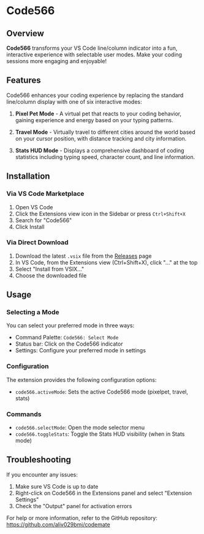 # Code566

## Overview
**Code566** transforms your VS Code line/column indicator into a fun, interactive experience with selectable user modes. Make your coding sessions more engaging and enjoyable!

## Features
Code566 enhances your coding experience by replacing the standard line/column display with one of six interactive modes:

1. **Pixel Pet Mode** - A virtual pet that reacts to your coding behavior, gaining experience and energy based on your typing patterns.

2. **Travel Mode** - Virtually travel to different cities around the world based on your cursor position, with distance tracking and city information.

3. **Stats HUD Mode** - Displays a comprehensive dashboard of coding statistics including typing speed, character count, and line information.

## Installation

### Via VS Code Marketplace
1. Open VS Code
2. Click the Extensions view icon in the Sidebar or press `Ctrl+Shift+X`
3. Search for "Code566"
4. Click Install

### Via Direct Download
1. Download the latest `.vsix` file from the [Releases](https://github.com/aliv029bmj/codemate/releases) page
2. In VS Code, from the Extensions view (Ctrl+Shift+X), click "..." at the top
3. Select "Install from VSIX..."
4. Choose the downloaded file

## Usage

### Selecting a Mode
You can select your preferred mode in three ways:
- Command Palette: `Code566: Select Mode`
- Status bar: Click on the Code566 indicator
- Settings: Configure your preferred mode in settings

### Configuration
The extension provides the following configuration options:

* `code566.activeMode`: Sets the active Code566 mode (pixelpet, travel, stats)

### Commands

* `code566.selectMode`: Open the mode selector menu
* `code566.toggleStats`: Toggle the Stats HUD visibility (when in Stats mode)

## Troubleshooting

If you encounter any issues:
1. Make sure VS Code is up to date
2. Right-click on Code566 in the Extensions panel and select "Extension Settings"
3. Check the "Output" panel for activation errors

For help or more information, refer to the GitHub repository: https://github.com/aliv029bmj/codemate